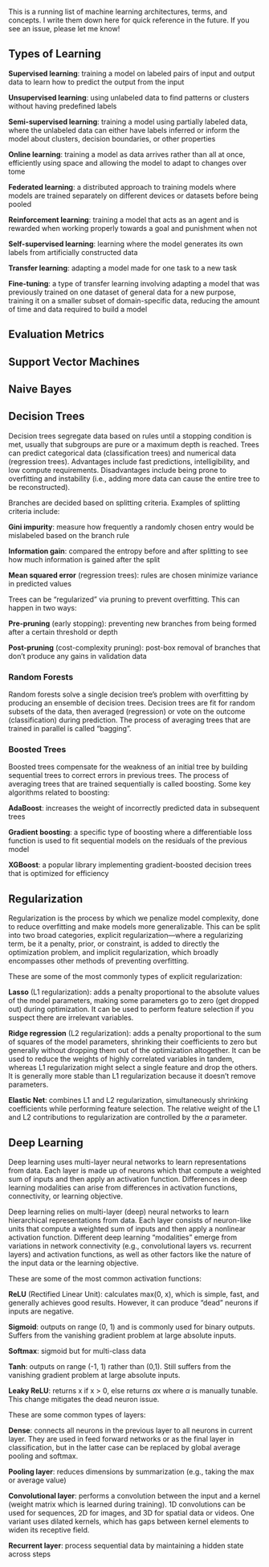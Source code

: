 This is a running list of machine learning architectures, terms, and concepts. I write them down here for quick reference in the future. If you see an issue, please let me know!

## Types of Learning

**Supervised learning**: training a model on labeled pairs of input and output data to learn how to predict the output from the input

**Unsupervised learning**: using unlabeled data to find patterns or clusters without having predefined labels

**Semi-supervised learning**: training a model using partially labeled data, where the unlabeled data can either have labels inferred or inform the model about clusters, decision boundaries, or other properties

**Online learning**: training a model as data arrives rather than all at once, efficiently using space and allowing the model to adapt to changes over tome

**Federated learning**: a distributed approach to training models where models are trained separately on different devices or datasets before being pooled

**Reinforcement learning**: training a model that acts as an agent and is rewarded when working properly towards a goal and punishment when not

**Self-supervised learning**: learning where the model generates its own labels from artificially constructed data

**Transfer learning**: adapting a model made for one task to a new task

**Fine-tuning**: a type of transfer learning involving adapting a model that was previously trained on one dataset of general data for a new purpose, training it on a smaller subset of domain-specific data, reducing the amount of time and data required to build a model


## Evaluation Metrics

## Support Vector Machines

## Naive Bayes

## Decision Trees
Decision trees segregate data based on rules until a stopping condition is met, usually that subgroups are pure or a maximum depth is reached. Trees can predict categorical data (classification trees) and numerical data (regression trees). Advantages include fast predictions, intelligibility, and low compute requirements. Disadvantages include being prone to overfitting and instability (i.e., adding more data can cause the entire tree to be reconstructed).

Branches are decided based on splitting criteria. Examples of splitting criteria include:

**Gini impurity**: measure how frequently a randomly chosen entry would be mislabeled based on the branch rule

**Information gain**: compared the entropy before and after splitting to see how much information is gained after the split

**Mean squared error** (regression trees): rules are chosen minimize variance in predicted values

Trees can be “regularized” via pruning to prevent overfitting. This can happen in two ways:

**Pre-pruning** (early stopping): preventing new branches from being formed after a certain threshold or depth

**Post-pruning** (cost-complexity pruning): post-box removal of branches that don’t produce any gains in validation data

### Random Forests
Random forests solve a single decision tree’s problem with overfitting by producing an ensemble of decision trees. Decision trees are fit for random subsets of the data, then averaged (regression) or vote on the outcome (classification) during prediction. The process of averaging trees that are trained in parallel is called “bagging”.

### Boosted Trees
Boosted trees compensate for the weakness of an initial tree by building sequential trees to correct errors in previous trees. The process of averaging trees that are trained sequentially is called boosting. Some key algorithms related to boosting: 

**AdaBoost**: increases the weight of incorrectly predicted data in subsequent trees

**Gradient boosting**: a specific type of boosting where a differentiable loss function is used to fit sequential models on the residuals of the previous model

**XGBoost**: a popular library implementing gradient-boosted decision trees that is optimized for efficiency

## Regularization
Regularization is the process by which we penalize model complexity, done to reduce overfitting and make models more generalizable. This can be split into two broad categories, explicit regularization—where a regularizing term, be it a penalty, prior, or constraint, is added to directly the optimization problem, and implicit regularization, which broadly encompasses other methods of preventing overfitting.

These are some of the most commonly types of explicit regularization:

**Lasso** (L1 regularization): adds a penalty proportional to the absolute values of the model parameters, making some parameters go to zero (get dropped out) during optimization. It can be used to perform feature selection if you suspect there are irrelevant variables.

**Ridge regression** (L2 regularization): adds a penalty proportional to the sum of squares of the model parameters, shrinking their coefficients to zero but generally without dropping them out of the optimization altogether. It can be used to reduce the weights of highly correlated variables in tandem, whereas L1 regularization might select a single feature and drop the others. It is generally more stable than L1 regularization because it doesn’t remove parameters.

**Elastic Net**: combines L1 and L2 regularization, simultaneously shrinking coefficients while performing feature selection. The relative weight of the L1 and L2 contributions to regularization are controlled by the $\alpha$ parameter.


## Deep Learning
Deep learning uses multi-layer neural networks to learn representations from data. Each layer is made up of neurons which that compute a weighted sum of inputs and then apply an activation function. Differences in deep learning modalities can arise from differences in activation functions, connectivity, or learning objective.

Deep learning relies on multi-layer (deep) neural networks to learn hierarchical representations from data. Each layer consists of neuron-like units that compute a weighted sum of inputs and then apply a nonlinear activation function. Different deep learning “modalities” emerge from variations in network connectivity (e.g., convolutional layers vs. recurrent layers) and activation functions, as well as other factors like the nature of the input data or the learning objective.

These are some of the most common activation functions: 

**ReLU** (Rectified Linear Unit): calculates max(0, x), which is simple, fast, and generally achieves good results. However, it can produce “dead” neurons if inputs are negative.

**Sigmoid**: outputs on range (0, 1) and is commonly used for binary outputs. Suffers from the vanishing gradient problem at large absolute inputs.

**Softmax**: sigmoid but for multi-class data

**Tanh**: outputs on range (-1, 1) rather than (0,1). Still suffers from the vanishing gradient problem at large absolute inputs.

**Leaky ReLU**: returns x if x > 0, else returns $\alpha$x where $\alpha$ is manually tunable. This change mitigates the dead neuron issue.

These are some common types of layers:

**Dense**: connects all neurons in the previous layer to all neurons in current layer. They are used in feed forward networks or as the final layer in classification, but in the latter case can be replaced by global average pooling and softmax.

**Pooling layer**: reduces dimensions by summarization (e.g., taking the max or average value)

**Convolutional layer**: performs a convolution between the input and a kernel (weight matrix which is learned during training). 1D convolutions can be used for sequences, 2D for images, and 3D for spatial data or videos. One variant uses dilated kernels, which has gaps between kernel elements to widen its receptive field.

**Recurrent layer**: process sequential data by maintaining a hidden state across steps

